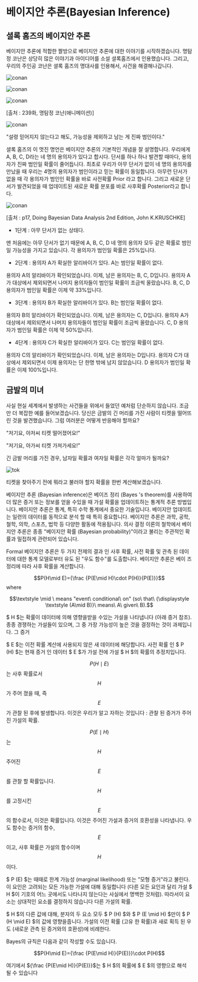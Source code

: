 # 베이지안 추론(Bayesian Inference)

## 셜록 홈즈의 베이지안 추론

베이지안 추론에 적합한 짤방으로 베이지안 추론에 대한 이야기를 시작하겠습니다. 명탐정 코난은 상당히 많은 이야기과 아이디어를 소설 셜록홈즈에서 인용했습니다. 그리고, 우리의 주인공 코난은 셜록 홈즈의 명대사를 인용해서, 사건을 해결해나갑니다.

![conan](http://chris-chris.ai/img/bayesian/conan2.jpg)

![conan](http://chris-chris.ai/img/bayesian/conan3.jpg)

![conan](http://chris-chris.ai/img/bayesian/conan4.jpg)

[출처 : 239화, 명탐정 코난(애니메이션)]

![conan](http://chris-chris.ai/img/bayesian/holmes2.jpg)

"설령 믿어지지 않는다고 해도, 가능성을 제외하고 남는 게 진짜 범인이다."

셜록 홈즈의 이 멋진 명언은 베이지안 추론의 기본적인 개념을 잘 설명합니다. 우리에게 A, B, C, D라는 네 명의 용의자가 있다고 합시다. 단서를 하나 하나 발견할 때마다, 용의자가 진짜 범인일 확률이 줄어듭니다. 최초로 우리가 아무 단서가 없이 네 명의 용의자를 만났을 때 우리는 4명의 용의자가 범인이라고 믿는 확률이 동일합니다. 아무런 단서가 없을 때 각 용의자가 범인인 확률을 바로 사전확률 Prior 라고 합니다. 그리고 새로운 단서가 발견되었을 때 업데이트된 새로운 확률 분포를 바로 사후확률 Posterior라고 합니다.

![conan](http://chris-chris.ai/img/bayesian/conan5.png)

[출처 : p17, Doing Bayesian Data Analysis 2nd Edition, John K.KRUSCHKE]

* 1단계 : 아무 단서가 없는 상태다.

맨 처음에는 아무 단서가 없기 때문에 A, B, C, D 네 명의 용의자 모두 같은 확률로 범인일 가능성을 가지고 있습니다. 각 용의자가 범인일 확률은 25%입니다.

* 2단계 : 용의자 A가 확실한 알리바이가 있다. A는 범인일 확률이 없다.

용의자 A의 알리바이가 확인되었습니다. 이제, 남은 용의자는 B, C, D입니다. 용의자 A가 대상에서 제외되면서 나머지 용의자들이 범인일 확률이 조금씩 올랐습니다. B, C, D 용의자가 범인일 확률은 이제 약 33%입니다.

* 3단계 : 용의자 B가 확실한 알리바이가 있다. B는 범인일 확률이 없다.

용의자 B의 알리바이가 확인되었습니다. 이제, 남은 용의자는 C, D입니다. 용의자 A가 대상에서 제외되면서 나머지 용의자들이 범인일 확률이 조금씩 올랐습니다. C, D 용의자가 범인일 확률은 이제 약 50%입니다.

* 4단계 : 용의자 C가 확실한 알리바이가 있다. C는 범인일 확률이 없다.

용의자 C의 알리바이가 확인되었습니다. 이제, 남은 용의자는 D입니다. 용의자 C가 대상에서 제외되면서 이제 용의자는 단 한명 밖에 남지 않았습니다. D 용의자가 범인일 확률은 이제 100%입니다.

## 금발의 미녀

사실 현실 세계에서 발생하는 사건들을 위에서 들었던 예처럼 단순하지 않습니다. 조금만 더 복잡한 예를 들어보겠습니다. 당신은 금발의 긴 머리를 가진 사람이 티켓을 떨어뜨린 것을 발견했습니다. 그럼 여러분은 어떻게 반응해야 할까요?



"저기요, 아저씨 티켓 떨어졌어요!"

"저기요, 아가씨 티켓 가져가세요!"

긴 금발 머리를 가진 경우, 남자일 확률과 여자일 확률은 각각 얼마가 될까요? 

![tok](http://chris-chris.ai/img/bayesian/tok.jpeg)

티켓을 찾아주기 전에 뭐라고 불러야 할지 확률을 한번 계산해보겠습니다.





베이지안 추론 (Bayesian inference)은 베이즈 정리 (Bayes 's theorem)를 사용하여 더 많은 증거 또는 정보를 얻을 수있을 때 가설 확률을 업데이트하는 통계적 추론 방법입니다. 베이지안 추론은 통계, 특히 수학 통계에서 중요한 기술입니다. 베이지안 업데이트는 일련의 데이터를 동적으로 분석 할 때 특히 중요합니다. 베이지안 추론은 과학, 공학, 철학, 의학, 스포츠, 법학 등 다양한 활동에 적용됩니다. 의사 결정 이론의 철학에서 베이지안 추론은 종종 "베이지안 확률 (Bayesian probability)"이라고 불리는 주관적인 확률과 밀접하게 관련되어 있습니다.

Formal
베이지안 추론은 두 가지 전제의 결과 인 사후 확률, 사전 확률 및 관측 된 데이터에 대한 통계 모델로부터 유도 된 "우도 함수"를 도출합니다. 베이지안 추론은 베이 즈 정리에 따라 사후 확률을 계산합니다.

$$P(H\mid E)={\frac {P(E\mid H)\cdot P(H)}{P(E)}}$$
where

$$\textstyle \mid \ means "event\ conditional\ on" (so\ that\ {\displaystyle \textstyle (A\mid B)}\ means\ A\ given\ B).$$

$ H $는 확률이 데이터에 의해 영향을받을 수있는 가설을 나타냅니다 (아래 증거 참조). 종종 경쟁하는 가설들이 있으며, 그 중 가장 가능성이 높은 것을 결정하는 것이 과제입니다.
그 증거

$ E $는 이전 확률 계산에 사용되지 않은 새 데이터에 해당합니다.
사전 확률 인 $ P (H) $는 현재 증거 인 데이터 $ E $가 가설 전에 가설 $ H $의 확률의 추정치입니다.

$$ P (H \mid E) $$는 사후 확률로서 $$ H $$가 주어 졌을 때, 즉 $$ E $$가 관찰 된 후에 발생합니다. 이것은 우리가 알고 자하는 것입니다 : 관찰 된 증거가 주어진 가설의 확률.

$$ P (E \mid H) $$는 $$ H $$ 주어진 $$ E $$를 관찰 할 확률입니다. $$ H $$를 고정시킨 $$ E $$의 함수로서, 이것은 확률입니다. 이것은 주어진 가설과 증거의 호환성을 나타냅니다. 우도 함수는 증거의 함수, $$ E $$이고, 사후 확률은 가설의 함수이며 $$ H $$이다.

$ P (E) $는 때때로 한계 가능성 (marginal likelihood) 또는 "모형 증거"라고 불린다. 이 요인은 고려되는 모든 가능한 가설에 대해 동일합니다 (다른 모든 요인과 달리 가설 $ H $이 기호의 어느 곳에서도 나타나지 않는다는 사실에서 명백한 것처럼). 따라서이 요소는 상대적인 요소를 결정하지 않습니다 다른 가설의 확률.

$ H $의 다른 값에 대해, 분자의 두 요소 모두 $ P (H) $와 $ P (E \mid H) $만이 $ P (H \mid E) $의 값에 영향을줍니다. 가설의 이전 확률 (고유 한 확률)과 새로 획득 된 우도 (새로운 관측 된 증거와의 호환성)에 비례한다.

Bayes의 규칙은 다음과 같이 작성할 수도 있습니다.

$$P(H\mid E)={\frac {P(E\mid H)}{P(E)}}\cdot P(H)$$

여기에서 ${\frac {P(E\mid H)}{P(E)}}$는 $ H $의 확률에 $ E $의 영향으로 해석 될 수 있습니다